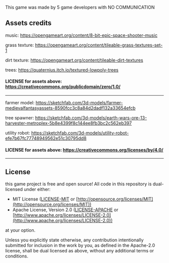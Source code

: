 This game was made by 5 game developers with NO COMMUNICATION

## Assets credits
music: https://opengameart.org/content/8-bit-epic-space-shooter-music

grass texture: https://opengameart.org/content/tileable-grass-textures-set-1

dirt texture: https://opengameart.org/content/tileable-dirt-textures

trees: https://quaternius.itch.io/textured-lowpoly-trees


#### LICENSE for assets above: https://creativecommons.org/publicdomain/zero/1.0/

---

farmer model: https://sketchfab.com/3d-models/farmer-medievalfantasyassets-8590fcc3c8a84d2dadf132a33654efcb

tree spawner: https://sketchfab.com/3d-models/earth-wars-ore-13-harvester-metroplex-5b8e4399f8c144ee8fb3bc2c562eb397

utility robot: https://sketchfab.com/3d-models/utility-robot-efe7b67fc77748949562e51c30795dd8

#### LICENSE for assets above: https://creativecommons.org/licenses/by/4.0/ 

---

## License

this game project is free and open source! All code in this repository is dual-licensed under either:

* MIT License ([LICENSE-MIT](docs/LICENSE-MIT) or [http://opensource.org/licenses/MIT](http://opensource.org/licenses/MIT))
* Apache License, Version 2.0 ([LICENSE-APACHE](docs/LICENSE-APACHE) or [http://www.apache.org/licenses/LICENSE-2.0](http://www.apache.org/licenses/LICENSE-2.0))

at your option.

Unless you explicitly state otherwise, any contribution intentionally submitted
for inclusion in the work by you, as defined in the Apache-2.0 license, shall be dual licensed as above, without any
additional terms or conditions.

